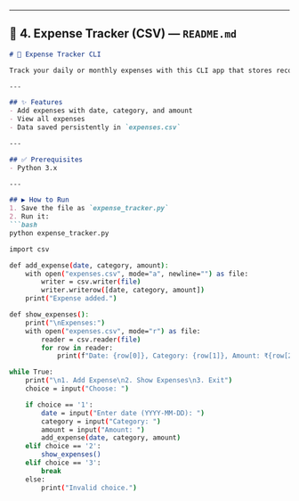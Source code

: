 
---

## 📁 4. Expense Tracker (CSV) — `README.md`

```markdown
# 💸 Expense Tracker CLI

Track your daily or monthly expenses with this CLI app that stores records in a CSV file.

---

## ✨ Features
- Add expenses with date, category, and amount
- View all expenses
- Data saved persistently in `expenses.csv`

---

## ✅ Prerequisites
- Python 3.x

---

## ▶️ How to Run
1. Save the file as `expense_tracker.py`
2. Run it:
```bash
python expense_tracker.py

import csv

def add_expense(date, category, amount):
    with open("expenses.csv", mode="a", newline="") as file:
        writer = csv.writer(file)
        writer.writerow([date, category, amount])
    print("Expense added.")

def show_expenses():
    print("\nExpenses:")
    with open("expenses.csv", mode="r") as file:
        reader = csv.reader(file)
        for row in reader:
            print(f"Date: {row[0]}, Category: {row[1]}, Amount: ₹{row[2]}")

while True:
    print("\n1. Add Expense\n2. Show Expenses\n3. Exit")
    choice = input("Choose: ")

    if choice == '1':
        date = input("Enter date (YYYY-MM-DD): ")
        category = input("Category: ")
        amount = input("Amount: ")
        add_expense(date, category, amount)
    elif choice == '2':
        show_expenses()
    elif choice == '3':
        break
    else:
        print("Invalid choice.")
